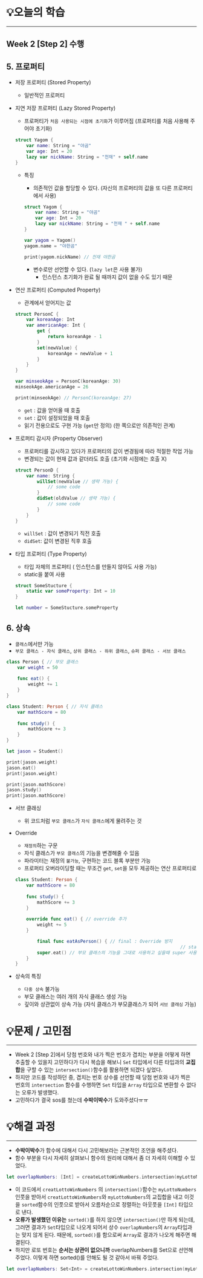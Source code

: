 # 💡오늘의 학습
---
## Week 2 [Step 2] 수행
## 5. 프로퍼티
- 저장 프로퍼티 (Stored Property)
    - 일반적인 프로퍼티
- 지연 저장 프로퍼티 (Lazy Stored Property)
    - 프로퍼티가 `처음 사용되는 시점에 초기화`가 이루어짐 (프로퍼티를 처음 사용해 주어야 초기화)
    
    ```swift
    struct Yagom {
        var name: String = "야곰"
        var age: Int = 20
        lazy var nickName: String = "천재" + self.name
    }
    ```
    
    - 특징
        - 의존적인 값을 할당할 수 있다. (자신의 프로퍼티의 값을 또 다른 프로퍼티에서 사용)
        
        ```swift
        struct Yagom {
            var name: String = "야곰"
            var age: Int = 20
            lazy var nickName: String = "천재 " + self.name
        }
        
        var yagom = Yagom()
        yagom.name = "야한곰"
        
        print(yagom.nickName) // 천재 야한곰
        ```
        
        - 변수로만 선언할 수 있다. (`lazy let`은 사용 불가)
            - 인스턴스 초기화가 완료 될 때까지 값이 없을 수도 있기 때문
- 연산 프로퍼티 (Computed Property)
    - 관계에서 얻어지는 값
    
    ```swift
    struct PersonC {
        var koreanAge: Int
        var americanAge: Int {
            get {
                return koreanAge - 1
            }
            set(newValue) {
                koreanAge = newValue + 1
            }
        }
    }
    
    var minseokAge = PersonC(koreanAge: 30)
    minseokAge.americanAge = 26
    
    print(minseokAge) // PersonC(koreanAge: 27)
    ```
    
    - `get` : 값을 얻어올 때 호출
    - `set` : 값이 설정되었을 때 호출
    - 읽기 전용으로도 구현 가능 (`get`만 정의) (한 쪽으로만 의존적인 관계)
- 프로퍼티 감시자 (Property Observer)
    - 프로퍼티를 감시하고 있다가 프로퍼티의 값이 변경됨에 따라 적절한 작업 가능
    - 변경되는 값이 현재 값과 같더라도 호출 (초기화 시점에는 호출 X)
    
    ```swift
    struct PersonD {
        var name: String {
            willSet(newValue // 생략 가능) {
                // some code
            }
            didSet(oldValue // 생략 가능) {
                // some code
            }
        }
    }
    ```
    
    - `willSet` : 값이 변경되기 직전 호출
    - `didSet`: 값이 변경된 직후 호출
- 타입 프로퍼티 (Type Property)
    - 타입 자체의 프로퍼티 ( 인스턴스를 만들지 않아도 사용 가능)
    - static을 붙여 사용
    
    ```swift
    struct SomeStucture {
        static var someProperty: Int = 10
    }
    
    let number = SomeStucture.someProperty
    ```
## 6. 상속
- `클래스`에서만 가능
- `부모 클래스 - 자식 클래스`, `상위 클래스 - 하위 클래스`, `슈퍼 클래스 - 서브 클래스`

```swift
class Person { // 부모 클래스
    var weight = 50
    
    func eat() {
        weight += 1
    }
}

class Student: Person { // 자식 클래스
    var mathScore = 80
    
    func study() {
        mathScore += 3
    }
}

let jason = Student()

print(jason.weight)
jason.eat()
print(jason.weight)

print(jason.mathScore)
jason.study()
print(jason.mathScore)
```

- 서브 클래싱
    - 위 코드처럼 `부모 클래스`가 `자식 클래스`에게 물려주는 것
- Override
    - `재정의`하는 구문
    - 자식 클래스가 `부모 클래스`의 기능을 변경해줄 수 있음
    - 파라미터는 재정의 `불가능`, 구현하는 코드 블록 부분만 가능
    - 프로퍼티 오버라이딩할 때는 무조건 `get`, `set`을 모두 제공하는 연산 프로퍼티로
    
    ```swift
    class Student: Person {
        var mathScore = 80
        
        func study() {
            mathScore += 3
        }
        
        override func eat() { // override 추가
            weight += 5
        }
    
    		final func eatAsPerson() { // final : Override 방지
    															 // static도 Override 불가
            super.eat() // 부모 클래스의 기능을 그대로 사용하고 싶을때 super 사용
        }
    }
    ```
    
- 상속의 특징
    - `다중 상속` 불가능
    - 부모 클래스는 여러 개의 자식 클래스 생성 가능
    - 깊이와 상관없이 상속 가능 (자식 클래스가 부모클래스가 되어 `서브 클래싱` 가능)

# 💡문제 / 고민점
---
- Week 2 [Step 2]에서 당첨 번호와 내가 찍은 번호가 겹치는 부분을 어떻게 하면 추출할 수 있을지 고민하다가 다시 복습을 해보니 `Set` 타입에서 다른 타입과의 **교집합**을 구할 수 있는 `intersection()`함수를 활용하면 되겠다 싶었다.
- 하지만 코드를 작성하던 중, 겹치는 번호 상수를 선언할 때 당첨 번호와 내가 찍은 번호의 `intersection` 함수를 수행하면 `Set` 타입을 `Array` 타입으로 변환할 수 없다는 오류가 발생했다.
- 고민하다가 결국 sos를 쳤는데 **수박이박수**가 도와주셨다ㅠㅠ

# 💡해결 과정
---
- **수박이박수**가 함수에 대해서 다시 고민해보라는 근본적인 조언을 해주셨다.
- 함수 부분을 다시 자세히 살펴보니 함수의 원리에 대해서 좀 더 자세히 이해할 수 있었다.
``` swift
let overlapNumbers: [Int] = createLottoWinNumbers.intersection(myLottoNumbers).sorted()
```
- 이 코드에서 `creatLottoWinNumbers` 의 `intersection()`함수는 `myLottoNumbers` 인풋을 받아서 `creatLottoWinNumbers`와 `myLottoNumbers`의 교집합을 내고 이것을 `sorted`함수의 인풋으로 받아서 오름차순으로 정렬하는 아웃풋을 `[Int]` 타입으로 낸다.
- **오류가 발생했던 이유는** `sorted()`를 하지 않으면 `intersection()`만 하게 되는데, 그러면 결과가 `Set`타입으로 나오게 되어서 상수 `overlapNumbers`의  `Array`타입과는 맞지 않게 된다.  때문에, `sorted()`를 함으로써 `Array`로 결과가 나오게 해주면 해결된다.
- 하지만 로또 번호는 **순서는 상관이 없으니까** overlapNumbers를 Set으로 선언해 주었다.
이렇게 하면 sorted()를 안해도 될 것 같아서 바꿔 주었다.
``` swift
let overlapNumbers: Set<Int> = createLottoWinNumbers.intersection(myLottoNumbers)
```